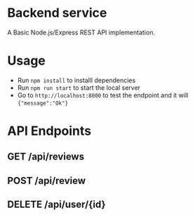 # Backend service

A Basic Node.js/Express REST API implementation.

# Usage

- Run `npm install` to installl dependencies
- Run `npm run start` to start the local server
- Go to `http://localhost:8000` to test the endpoint and it will `{"message":"Ok"}`

# API Endpoints

## GET /api/reviews

## POST /api/review

## DELETE /api/user/{id}

